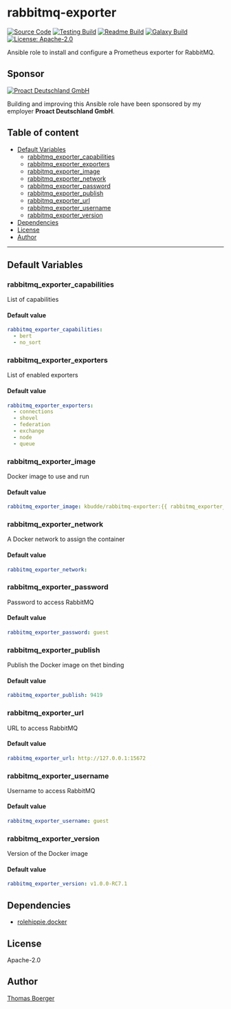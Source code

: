 # rabbitmq-exporter

[![Source Code](https://img.shields.io/badge/github-source%20code-blue?logo=github&logoColor=white)](https://github.com/rolehippie/rabbitmq-exporter) [![Testing Build](https://github.com/rolehippie/rabbitmq-exporter/workflows/testing/badge.svg)](https://github.com/rolehippie/rabbitmq-exporter/actions?query=workflow%3Atesting) [![Readme Build](https://github.com/rolehippie/rabbitmq-exporter/workflows/readme/badge.svg)](https://github.com/rolehippie/rabbitmq-exporter/actions?query=workflow%3Areadme) [![Galaxy Build](https://github.com/rolehippie/rabbitmq-exporter/workflows/galaxy/badge.svg)](https://github.com/rolehippie/rabbitmq-exporter/actions?query=workflow%3Agalaxy) [![License: Apache-2.0](https://img.shields.io/github/license/rolehippie/rabbitmq-exporter)](https://github.com/rolehippie/rabbitmq-exporter/blob/master/LICENSE) 

Ansible role to install and configure a Prometheus exporter for RabbitMQ. 

## Sponsor 

[![Proact Deutschland GmbH](https://proact.eu/wp-content/uploads/2020/03/proact-logo.png)](https://proact.eu) 

Building and improving this Ansible role have been sponsored by my employer **Proact Deutschland GmbH**.

## Table of content

* [Default Variables](#default-variables)
  * [rabbitmq_exporter_capabilities](#rabbitmq_exporter_capabilities)
  * [rabbitmq_exporter_exporters](#rabbitmq_exporter_exporters)
  * [rabbitmq_exporter_image](#rabbitmq_exporter_image)
  * [rabbitmq_exporter_network](#rabbitmq_exporter_network)
  * [rabbitmq_exporter_password](#rabbitmq_exporter_password)
  * [rabbitmq_exporter_publish](#rabbitmq_exporter_publish)
  * [rabbitmq_exporter_url](#rabbitmq_exporter_url)
  * [rabbitmq_exporter_username](#rabbitmq_exporter_username)
  * [rabbitmq_exporter_version](#rabbitmq_exporter_version)
* [Dependencies](#dependencies)
* [License](#license)
* [Author](#author)

---

## Default Variables

### rabbitmq_exporter_capabilities

List of capabilities

#### Default value

```YAML
rabbitmq_exporter_capabilities:
  - bert
  - no_sort
```

### rabbitmq_exporter_exporters

List of enabled exporters

#### Default value

```YAML
rabbitmq_exporter_exporters:
  - connections
  - shovel
  - federation
  - exchange
  - node
  - queue
```

### rabbitmq_exporter_image

Docker image to use and run

#### Default value

```YAML
rabbitmq_exporter_image: kbudde/rabbitmq-exporter:{{ rabbitmq_exporter_version }}
```

### rabbitmq_exporter_network

A Docker network to assign the container

#### Default value

```YAML
rabbitmq_exporter_network:
```

### rabbitmq_exporter_password

Password to access RabbitMQ

#### Default value

```YAML
rabbitmq_exporter_password: guest
```

### rabbitmq_exporter_publish

Publish the Docker image on thet binding

#### Default value

```YAML
rabbitmq_exporter_publish: 9419
```

### rabbitmq_exporter_url

URL to access RabbitMQ

#### Default value

```YAML
rabbitmq_exporter_url: http://127.0.0.1:15672
```

### rabbitmq_exporter_username

Username to access RabbitMQ

#### Default value

```YAML
rabbitmq_exporter_username: guest
```

### rabbitmq_exporter_version

Version of the Docker image

#### Default value

```YAML
rabbitmq_exporter_version: v1.0.0-RC7.1
```

## Dependencies

* [rolehippie.docker](https://github.com/rolehippie/docker)

## License

Apache-2.0

## Author

[Thomas Boerger](https://github.com/tboerger)
